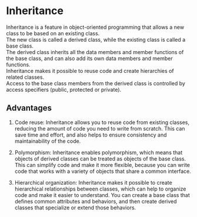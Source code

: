 # Inheritance

Inheritance is a feature in object-oriented programming that allows a new class to be based on an existing class.     
The new class is called a derived class, while the existing class is called a base class.     
The derived class inherits all the data members and member functions of the base class, and can also add its own data members and member functions.    
Inheritance makes it possible to reuse code and create hierarchies of related classes.    
Access to the base class members from the derived class is controlled by access specifiers (public, protected or private).    

## Advantages

1. Code reuse: Inheritance allows you to reuse code from existing classes, reducing the amount of code you need to write from scratch. This can save time and effort, and also helps to ensure consistency and maintainability of the code.

2. Polymorphism: Inheritance enables polymorphism, which means that objects of derived classes can be treated as objects of the base class. This can simplify code and make it more flexible, because you can write code that works with a variety of objects that share a common interface.

3. Hierarchical organization: Inheritance makes it possible to create hierarchical relationships between classes, which can help to organize code and make it easier to understand. You can create a base class that defines common attributes and behaviors, and then create derived classes that specialize or extend those behaviors.
